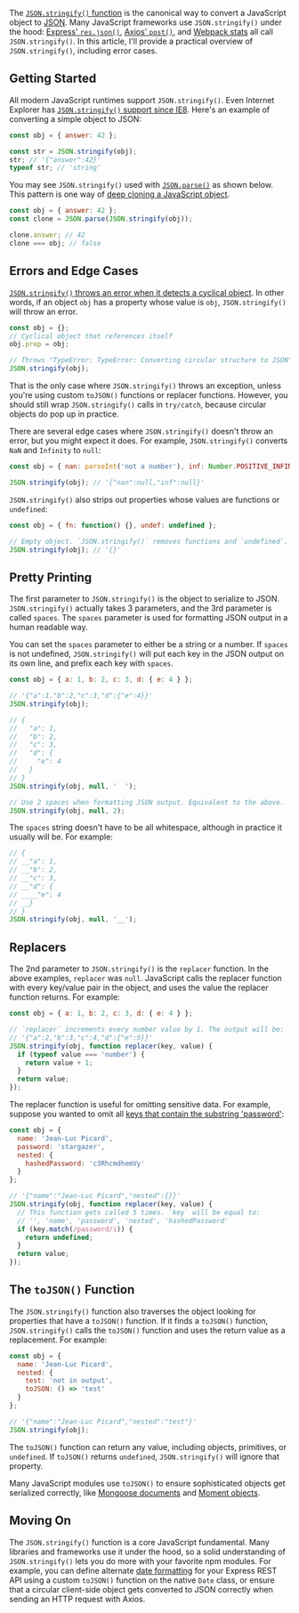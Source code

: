 The [`JSON.stringify()` function](https://developer.mozilla.org/en-US/docs/Web/JavaScript/Reference/Global_Objects/JSON/stringify) is the canonical way to convert a JavaScript object to [JSON](https://www.json.org/). Many JavaScript frameworks use `JSON.stringify()` under the hood: [Express' `res.json()`](http://expressjs.com/en/4x/api.html#res.json), [Axios' `post()`](https://github.com/axios/axios#example), and [Webpack stats](https://webpack.js.org/configuration/stats/) all call `JSON.stringify()`. In this article, I'll provide a practical overview of `JSON.stringify()`, including error cases.

Getting Started
---------------

All modern JavaScript runtimes support `JSON.stringify()`. Even Internet Explorer has [`JSON.stringify()` support since IE8](https://blogs.msdn.microsoft.com/ie/2008/09/10/native-json-in-ie8/). Here's an example of converting a simple object to JSON:

```javascript
const obj = { answer: 42 };

const str = JSON.stringify(obj);
str; // '{"answer":42}'
typeof str; // 'string'
```

You may see `JSON.stringify()` used with [`JSON.parse()`](https://developer.mozilla.org/en-US/docs/Web/JavaScript/Reference/Global_Objects/JSON/parse) as shown below. This pattern is one way of [deep cloning a JavaScript object](https://flaviocopes.com/how-to-clone-javascript-object/#json-serialization).

```javascript
const obj = { answer: 42 };
const clone = JSON.parse(JSON.stringify(obj));

clone.answer; // 42
clone === obj; // false
```

Errors and Edge Cases
---------------------

[`JSON.stringify()` throws an error when it detects a cyclical object](https://developer.mozilla.org/en-US/docs/Web/JavaScript/Reference/Global_Objects/JSON/stringify#Exceptions). In other words, if an object `obj` has a property whose value is `obj`, `JSON.stringify()` will throw an error.

```javascript
const obj = {};
// Cyclical object that references itself
obj.prop = obj;

// Throws "TypeError: TypeError: Converting circular structure to JSON"
JSON.stringify(obj);
```

That is the only case where `JSON.stringify()` throws an exception, unless you're using custom `toJSON()` functions or replacer functions. However, you should still wrap `JSON.stringify()` calls in `try/catch`, because circular objects do pop up in practice.

There are several edge cases where `JSON.stringify()` doesn't throw an error, but you might expect it does. For example, `JSON.stringify()` converts `NaN` and `Infinity` to `null`:

```javascript
const obj = { nan: parseInt('not a number'), inf: Number.POSITIVE_INFINITY };

JSON.stringify(obj); // '{"nan":null,"inf":null}'
```

`JSON.stringify()` also strips out properties whose values are functions or `undefined`:

```javascript
const obj = { fn: function() {}, undef: undefined };

// Empty object. `JSON.stringify()` removes functions and `undefined`.
JSON.stringify(obj); // '{}'
```

Pretty Printing
---------------

The first parameter to `JSON.stringify()` is the object to serialize to JSON. `JSON.stringify()` actually takes 3 parameters, and the 3rd parameter is called `spaces`. The `spaces` parameter is used for formatting JSON output in a human readable way.

You can set the `spaces` parameter to either be a string or a number. If `spaces` is not undefined, `JSON.stringify()` will put each key in the JSON output on its own line, and prefix each key with `spaces`. 

```javascript
const obj = { a: 1, b: 2, c: 3, d: { e: 4 } };

// '{"a":1,"b":2,"c":3,"d":{"e":4}}'
JSON.stringify(obj);

// {
//   "a": 1,
//   "b": 2,
//   "c": 3,
//   "d": {
//     "e": 4
//   }
// }
JSON.stringify(obj, null, '  ');

// Use 2 spaces when formatting JSON output. Equivalent to the above.
JSON.stringify(obj, null, 2);
```

The `spaces` string doesn't have to be all whitespace, although in practice it usually will be. For example:

```javascript
// {
// __"a": 1,
// __"b": 2,
// __"c": 3,
// __"d": {
// ____"e": 4
// __}
// }
JSON.stringify(obj, null, '__');
```

Replacers
---------

The 2nd parameter to `JSON.stringify()` is the `replacer` function. In the above examples, `replacer` was `null`. JavaScript calls the replacer function with every key/value pair in the object, and uses the value the replacer function returns. For example:

```javascript
const obj = { a: 1, b: 2, c: 3, d: { e: 4 } };

// `replacer` increments every number value by 1. The output will be:
// '{"a":2,"b":3,"c":4,"d":{"e":5}}'
JSON.stringify(obj, function replacer(key, value) {
  if (typeof value === 'number') {
    return value + 1;
  }
  return value;
});
```

The replacer function is useful for omitting sensitive data. For example, suppose you wanted to omit all [keys that contain the substring 'password'](https://masteringjs.io/tutorials/fundamentals/contains-substring#case-insensitive-search):

```javascript
const obj = {
  name: 'Jean-Luc Picard',
  password: 'stargazer',
  nested: {
    hashedPassword: 'c3RhcmdhemVy'
  }
};

// '{"name":"Jean-Luc Picard","nested":{}}'
JSON.stringify(obj, function replacer(key, value) {
  // This function gets called 5 times. `key` will be equal to:
  // '', 'name', 'password', 'nested', 'hashedPassword'
  if (key.match(/password/i)) {
    return undefined;
  }
  return value;
});
```

The `toJSON()` Function
-----------------------

The `JSON.stringify()` function also traverses the object looking for properties that have a `toJSON()` function. If it finds a `toJSON()` function, `JSON.stringify()` calls the `toJSON()` function and uses the return value as a replacement. For example:

```javascript
const obj = {
  name: 'Jean-Luc Picard',
  nested: {
    test: 'not in output',
    toJSON: () => 'test'
  }
};

// '{"name":"Jean-Luc Picard","nested":"test"}'
JSON.stringify(obj);
```

The `toJSON()` function can return any value, including objects, primitives, or `undefined`. If `toJSON()` returns `undefined`, `JSON.stringify()` will ignore that property.

Many JavaScript modules use `toJSON()` to ensure sophisticated objects get serialized correctly, like [Mongoose documents](https://mongoosejs.com/docs/api.html#document_Document-toJSON) and [Moment objects](https://momentjs.com/docs/#/displaying/as-json/).

Moving On
---------

The `JSON.stringify()` function is a core JavaScript fundamental. Many libraries and frameworks use it under the hood, so a solid understanding of `JSON.stringify()` lets you do more with your favorite npm modules. For example, you can define alternate [date formatting](https://masteringjs.io/tutorials/fundamentals/date_format) for your Express REST API using a custom `toJSON()` function on the native `Date` class, or ensure that a circular client-side object gets converted to JSON correctly when sending an HTTP request with Axios.